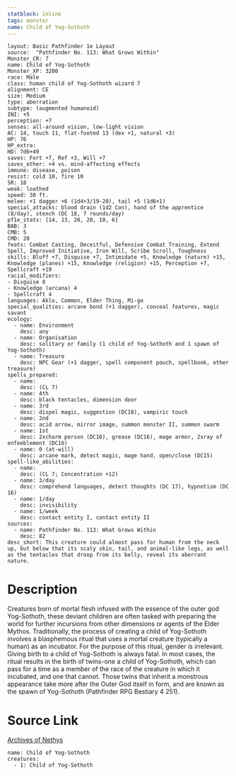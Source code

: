 ```yaml
---
statblock: inline
tags: monster
name: Child of Yog-Sothoth
---
```

```statblock
layout: Basic Pathfinder 1e Layout
source:  "Pathfinder No. 113: What Grows Within"
Monster_CR: 7
name: Child of Yog-Sothoth
Monster_XP: 3200
race: Male
class: human child of Yog-Sothoth wizard 7
alignment: CE
size: Medium
type: aberration
subtype: (augmented humanoid)
INI: +5
perception: +7
senses: all-around vision, low-light vision
AC: 14, touch 11, flat-footed 13 (dex +1, natural +3)
HP: 76
HP_extra: 
HD: 7d6+49
saves: Fort +7, Ref +3, Will +7
saves_other: +4 vs. mind-affecting effects
immune: disease, poison
resist: cold 10, fire 10
SR: 18
weak: loathed
speed: 30 ft.
melee: +1 dagger +6 (1d4+3/19-20), tail +5 (1d6+1)
special_attacks: blood drain (1d2 Con), hand of the apprentice (8/day), stench (DC 18, 7 rounds/day)
pf1e_stats: [14, 13, 20, 20, 10, 6]
BAB: 3
CMB: 5
CMD: 20
feats: Combat Casting, Deceitful, Defensive Combat Training, Extend Spell, Improved Initiative, Iron Will, Scribe Scroll, Toughness
skills: Bluff +7, Disguise +7, Intimidate +5, Knowledge (nature) +15, Knowledge (planes) +15, Knowledge (religion) +15, Perception +7, Spellcraft +19
racial_modifiers:
- Disguise 8
- Knowledge (arcana) 4
- Spellcraft 4
languages: Aklo, Common, Elder Thing, Mi-go
special_qualities: arcane bond (+1 dagger), conceal features, magic savant
ecology:
  - name: Environment
    desc: any
  - name: Organisation
    desc: solitary or family (1 child of Yog-Sothoth and 1 spawn of Yog-Sothoth)
  - name: Treasure
    desc: NPC Gear (+1 dagger, spell component pouch, spellbook, other treasure)
spells_prepared:
  - name:
    desc: (CL 7)
  - name: 4th
    desc: black tentacles, dimension door
  - name: 3rd
    desc: dispel magic, suggestion (DC18), vampiric touch
  - name: 2nd
    desc: acid arrow, mirror image, summon monster II, summon swarm
  - name: 1st
    desc: 2xcharm person (DC16), grease (DC16), mage armor, 2xray of enfeeblement (DC16)
  - name: 0 (at-will)
    desc: arcane mark, detect magic, mage hand, open/close (DC15)
spell-like_abilities:
  - name:
    desc: (CL 7; Concentration +12)
  - name: 3/day
    desc: comprehend languages, detect thoughts (DC 17), hypnotism (DC 16)
  - name: 1/day
    desc: invisibility
  - name: 1/week
    desc: contact entity I, contact entity II
sources:
  - name: Pathfinder No. 113: What Grows Within
    desc: 82
desc_short: This creature could almost pass for human from the neck up, but below that its scaly skin, tail, and animal-like legs, as well as the tentacles that droop from its belly, reveal its aberrant nature.
```
# Description
Creatures born of mortal flesh infused with the essence of the outer god Yog-Sothoth, these deviant children are often tasked with preparing the world for further incursions from other dimensions or agents of the Elder Mythos. Traditionally, the process of creating a child of Yog-Sothoth involves a blasphemous ritual that uses a mortal creature (typically a human) as an incubator. For the purpose of this ritual, gender is irrelevant. Giving birth to a child of Yog-Sothoth is always fatal. In most cases, the ritual results in the birth of twins-one a child of Yog-Sothoth, which can pass for a time as a member of the race of the creature in which it incubated, and one that cannot. Those twins that inherit a monstrous appearance take more after the Outer God itself in form, and are known as the spawn of Yog-Sothoth (Pathfinder RPG Bestiary 4 251).
# Source Link
[Archives of Nethys](https://aonprd.com/MonsterDisplay.aspx?ItemName=Child%20of%20Yog-Sothoth)
```encounter-table
name: Child of Yog-Sothoth
creatures:
  - 1: Child of Yog-Sothoth
```
